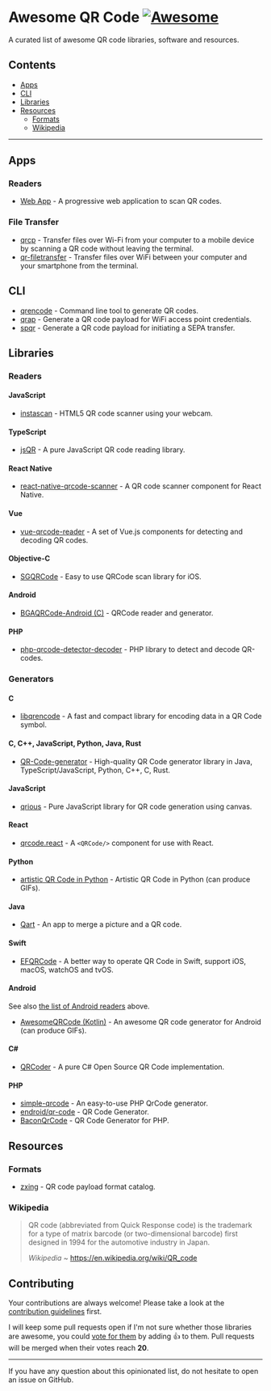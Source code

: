 # Awesome QR Code [![Awesome](https://awesome.re/badge.svg)](https://github.com/sindresorhus/awesome)

A curated list of awesome QR code libraries, software and resources.

## Contents

- [Apps](#apps)
- [CLI](#cli)
- [Libraries](#libraries)
- [Resources](#resources)
  - [Formats](#formats)
  - [Wikipedia](#wikipedia)

---

## Apps

### Readers

- [Web App](https://github.com/code-kotis/qr-code-scanner) - A progressive web application to scan QR codes.

### File Transfer

- [qrcp](https://github.com/claudiodangelis/qrcp) - Transfer files over Wi-Fi from your computer to a mobile device by scanning a QR code without leaving the terminal.
- [qr-filetransfer](https://github.com/sdushantha/qr-filetransfer) - Transfer files over WiFi between your computer and your smartphone from the terminal.

## CLI

- [qrencode](https://fukuchi.org/works/qrencode) - Command line tool to generate QR codes.
- [qrap](https://github.com/aureooms/qrap) - Generate a QR code payload for WiFi access point credentials.
- [spqr](https://github.com/aureooms/spqr) - Generate a QR code payload for initiating a SEPA transfer.

## Libraries

### Readers

#### JavaScript

- [instascan](https://github.com/schmich/instascan) - HTML5 QR code scanner using your webcam.

#### TypeScript

- [jsQR](https://github.com/cozmo/jsQR) - A pure JavaScript QR code reading library.

#### React Native

- [react-native-qrcode-scanner](https://github.com/moaazsidat/react-native-qrcode-scanner) - A QR code scanner component for React Native.

#### Vue

- [vue-qrcode-reader](https://github.com/gruhn/vue-qrcode-reader) - A set of Vue.js components for detecting and decoding QR codes.

#### Objective-C

- [SGQRCode](https://github.com/kingsic/SGQRCode) - Easy to use QRCode scan library for iOS.

#### Android

- [BGAQRCode-Android (C)](https://github.com/bingoogolapple/BGAQRCode-Android) - QRCode reader and generator.

#### PHP

- [php-qrcode-detector-decoder](https://github.com/khanamiryan/php-qrcode-detector-decoder) - PHP library to detect and decode QR-codes.

### Generators

#### C

- [libqrencode](https://github.com/fukuchi/libqrencode) - A fast and compact library for encoding data in a QR Code symbol.

#### C, C++, JavaScript, Python, Java, Rust

- [QR-Code-generator](https://github.com/nayuki/QR-Code-generator) - High-quality QR Code generator library in Java, TypeScript/JavaScript, Python, C++, C, Rust.

#### JavaScript

- [qrious](https://github.com/neocotic/qrious) - Pure JavaScript library for QR code generation using canvas.

#### React

- [qrcode.react](https://github.com/zpao/qrcode.react) - A `<QRCode/>` component for use with React.

#### Python

- [artistic QR Code in Python](https://github.com/sylnsfar/qrcode) - Artistic QR Code in Python (can produce GIFs).

#### Java

- [Qart](https://github.com/scola/Qart) - An app to merge a picture and a QR code.

#### Swift

- [EFQRCode](https://github.com/EFPrefix/EFQRCode) - A better way to operate QR Code in Swift, support iOS, macOS, watchOS and tvOS.

#### Android

See also [the list of Android readers](#android) above.

- [AwesomeQRCode (Kotlin)](https://github.com/SumiMakito/AwesomeQRCode) - An awesome QR code generator for Android (can produce GIFs).

#### C\#

- [QRCoder](https://github.com/codebude/QRCoder) - A pure C# Open Source QR Code implementation.

#### PHP

- [simple-qrcode](https://github.com/SimpleSoftwareIO/simple-qrcode) -  An easy-to-use PHP QrCode generator.
- [endroid/qr-code](https://github.com/endroid/qr-code) - QR Code Generator.
- [BaconQrCode](https://github.com/Bacon/BaconQrCode) - QR Code Generator for PHP.

## Resources

### Formats

- [zxing](https://github.com/zxing/zxing/wiki/Barcode-Contents) - QR code payload format catalog.

### Wikipedia

> QR code (abbreviated from Quick Response code) is the trademark for a type of
> matrix barcode (or two-dimensional barcode) first designed in 1994 for the
> automotive industry in Japan.
>
> *Wikipedia* ~ https://en.wikipedia.org/wiki/QR_code


## Contributing

Your contributions are always welcome! Please take a look at the [contribution guidelines](https://github.com/aureooms/awesome-qr-code/blob/master/CONTRIBUTING.md) first.

I will keep some pull requests open if I'm not sure whether those libraries are awesome, you could [vote for them](https://github.com/aureooms/awesome-qr-code/pulls) by adding :+1: to them. Pull requests will be merged when their votes reach **20**.

---

If you have any question about this opinionated list, do not hesitate to open an issue on GitHub.
